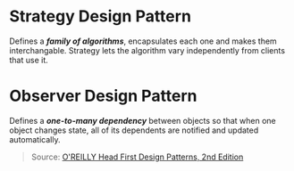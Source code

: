 # Strategy Design Pattern

  Defines a <em><b>family of algorithms</b></em>, encapsulates each one and makes them interchangable. Strategy lets the algorithm vary independently from clients that use it.

# Observer Design Pattern

  Defines a <em><b>one-to-many dependency</b></em> between objects so that when one object changes state, all of its dependents are notified and updated automatically.

  > Source: [O'REILLY Head First Design Patterns, 2nd Edition](https://www.oreilly.com/library/view/head-first-design/9781492077992/)
